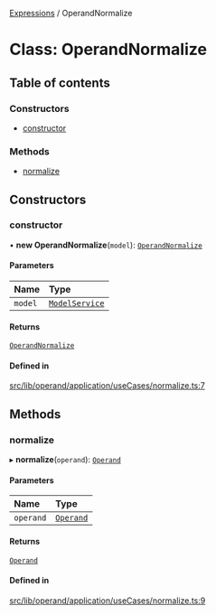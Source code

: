 [Expressions](../README.md) / OperandNormalize

# Class: OperandNormalize

## Table of contents

### Constructors

- [constructor](OperandNormalize.md#constructor)

### Methods

- [normalize](OperandNormalize.md#normalize)

## Constructors

### constructor

• **new OperandNormalize**(`model`): [`OperandNormalize`](OperandNormalize.md)

#### Parameters

| Name | Type |
| :------ | :------ |
| `model` | [`ModelService`](../interfaces/ModelService.md) |

#### Returns

[`OperandNormalize`](OperandNormalize.md)

#### Defined in

[src/lib/operand/application/useCases/normalize.ts:7](https://github.com/FlavioLionelRita/3xpr/blob/aba9c36/src/lib/operand/application/useCases/normalize.ts#L7)

## Methods

### normalize

▸ **normalize**(`operand`): [`Operand`](Operand.md)

#### Parameters

| Name | Type |
| :------ | :------ |
| `operand` | [`Operand`](Operand.md) |

#### Returns

[`Operand`](Operand.md)

#### Defined in

[src/lib/operand/application/useCases/normalize.ts:9](https://github.com/FlavioLionelRita/3xpr/blob/aba9c36/src/lib/operand/application/useCases/normalize.ts#L9)
